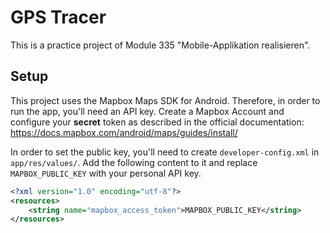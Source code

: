 # GPS Tracer

This is a practice project of Module 335 "Mobile-Applikation realisieren".

## Setup

This project uses the Mapbox Maps SDK for Android. Therefore, in order to run the app,
you'll need an API key. Create a Mapbox Account and configure your **secret** token as described
in the official documentation: https://docs.mapbox.com/android/maps/guides/install/

In order to set the public key, you'll need to create `developer-config.xml` in `app/res/values/`.
Add the following content to it and replace `MAPBOX_PUBLIC_KEY` with your personal API key.

```xml
<?xml version="1.0" encoding="utf-8"?>
<resources>
    <string name="mapbox_access_token">MAPBOX_PUBLIC_KEY</string>
</resources>
```